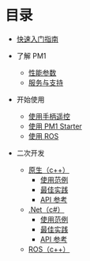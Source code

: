 # 目录

* [快速入门指南](quick_start_tutorial/doc)

* 了解 PM1
  * [性能参数](introduction/parameters)
  * [服务与支持](introduction/services-and-supports)

* 开始使用
  * [使用手柄遥控](user-guide/using-controller)
  * [使用 PM1 Starter](user-guide/using-pm1-starter/doc)
  * [使用 ROS](user-guide/using-ros)

* 二次开发
  * [原生（c++）](development/native/readme)
    * [使用范例](development/native/samples)
    * [最佳实践](development/native/best-practices)
    * [API 参考](development/native/api-reference/index)
  * [.Net（c#）](development/dotnet/readme)
    * [使用范例](development/dotnet/samples)
    * [最佳实践](development/dotnet/best-practices)
    * [API 参考](development/dotnet/api-reference/index)
  * [ROS（c++）](development/ros/readme)

